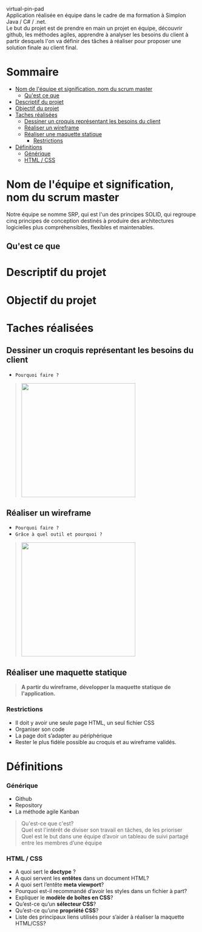 virtual-pin-pad  
Application réalisée en équipe dans le cadre de ma formation à Simplon Java / C# / .net.  
Le but du projet est de prendre en main un projet en équipe, découvrir github, les méthodes agiles, apprendre à analyser les besoins du client à partir desquels l'on va définir des tâches à réaliser pour proposer une solution finale au client final.

# Sommaire
- [Nom de l'équipe et signification, nom du scrum master](#nom-de-l--quipe-et-signification--nom-du-scrum-master)
  * [Qu'est ce que](#qu-est-ce-que)
- [Descriptif du projet](#descriptif-du-projet)
- [Objectif du projet](#objectif-du-projet)
- [Taches réalisées](#taches-r-alis-es)
  * [Dessiner un croquis représentant les besoins du client](#dessiner-un-croquis-repr-sentant-les-besoins-du-client)
  * [Réaliser un wireframe](#r-aliser-un-wireframe)
  * [Réaliser une maquette statique](#r-aliser-une-maquette-statique)
    + [Restrictions](#restrictions)
- [Définitions](#d-finitions)
    + [Générique](#g-n-rique)
    + [HTML / CSS](#html---css)

# Nom de l'équipe et signification, nom du scrum master  
Notre équipe se nomme SRP, qui est l'un des principes SOLID, qui regroupe cinq principes de conception destinés à produire des architectures logicielles plus compréhensibles, flexibles et maintenables.
## Qu'est ce que 
# Descriptif du projet  
# Objectif du projet  
# Taches réalisées  
## Dessiner un croquis représentant les besoins du client
- `Pourquoi faire ?`

> <img src='https://user-images.githubusercontent.com/49954831/141993313-ea1dc7f4-cc22-4fc1-ad61-93e2fc1fc05e.jpg' width='300px' />

## Réaliser un wireframe
- `Pourquoi faire ?` 
- `Grâce à quel outil et pourquoi ?`  

> <img src='https://user-images.githubusercontent.com/49954831/141995583-a0df1baf-1a44-4230-93c3-ddf8faee307c.png' width='300px' />
## Réaliser une maquette statique
> __A partir du wireframe, développer la maquette statique de l'application.__  
### Restrictions
- Il doit y avoir une seule page HTML, un seul fichier CSS
- Organiser son code
- La page doit s’adapter au périphérique 
- Rester le plus fidèle possible au croquis et au wireframe validés.
# Définitions
### Générique
- Github    
- Repository  
- La méthode agile Kanban  
> Qu'est-ce que c'est?  
> Quel est l'intérêt de diviser son travail en tâches, de les prioriser  
> Quel est le but dans une équipe d’avoir un tableau de suivi partagé entre les membres d’une équipe  
### HTML / CSS
- A quoi sert le __doctype__ ?
-	A quoi servent les __entêtes__ dans un document HTML?
-	A quoi sert l’entête __meta viewport__?
-	Pourquoi est-il recommandé d’avoir les styles dans un fichier à part?
-	Expliquer le __modèle de boîtes en CSS__?
-	Qu’est-ce qu’un __sélecteur CSS__?
-	Qu’est-ce qu’une __propriété CSS__?
-	Liste des principaux liens utilisés pour s’aider à réaliser la maquette HTML/CSS?
